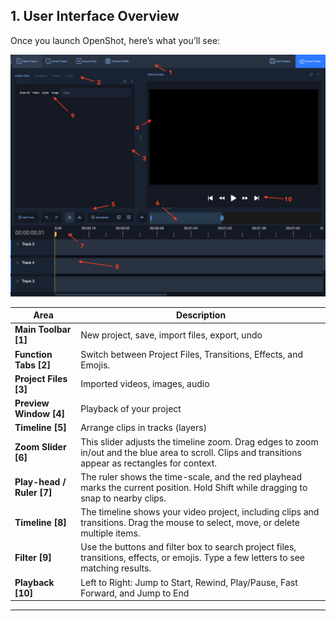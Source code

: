 ##  **1. User Interface Overview**

Once you launch OpenShot, here’s what you’ll see:




<img src="https://raw.githubusercontent.com/LEARN-LK/Openshot/main/img/mainwindow-01.png" style="width: 700px;">



 | Area                                    | Description                                   |
 | --------------------------------------- | --------------------------------------------- |
 | **Main Toolbar  [1]**                        | New project, save, import files, export, undo |
 | **Function Tabs  [2]**                        |Switch between Project Files, Transitions, Effects, and Emojis.|
 | **Project Files  [3]**                       | Imported videos, images, audio                |                             
| **Preview Window  [4]**                       | Playback of your project                      |
|**Timeline  [5]**| Arrange clips in tracks (layers)    |This toolbar includes buttons for snapping, markers, slicing, jumping between markers, and centering the timeline|
|**Zoom Slider [6]**|This slider adjusts the timeline zoom. Drag edges to zoom in/out and the blue area to scroll. Clips and transitions appear as rectangles for context.|
|**Play-head / Ruler  [7]**|The ruler shows the time-scale, and the red playhead marks the current position. Hold Shift while dragging to snap to nearby clips.|
|**Timeline  [8]**|The timeline shows your video project, including clips and transitions. Drag the mouse to select, move, or delete multiple items.|
|**Filter  [9]**|Use the buttons and filter box to search project files, transitions, effects, or emojis. Type a few letters to see matching results.|
|**Playback  [10]**|Left to Right: Jump to Start, Rewind, Play/Pause, Fast Forward, and Jump to End|-->
---
